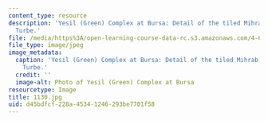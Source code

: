 ```yaml
---
content_type: resource
description: 'Yesil (Green) Complex at Bursa: Detail of the tiled Mihrab in the Yesil
  Turbe.'
file: /media/https%3A/open-learning-course-data-rc.s3.amazonaws.com/4-614-religious-architecture-and-islamic-cultures-fall-2002/d45bdfcf228a45341246293be7701f58_1130.jpg
file_type: image/jpeg
image_metadata:
  caption: 'Yesil (Green) Complex at Bursa: Detail of the tiled Mihrab in the Yesil
    Turbe.'
  credit: ''
  image-alt: Photo of Yesil (Green) Complex at Bursa
resourcetype: Image
title: 1130.jpg
uid: d45bdfcf-228a-4534-1246-293be7701f58
---
```

